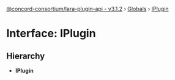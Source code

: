 [@concord-consortium/lara-plugin-api - v3.1.2](../README.md) › [Globals](../globals.md) › [IPlugin](iplugin.md)

# Interface: IPlugin

## Hierarchy

* **IPlugin**
